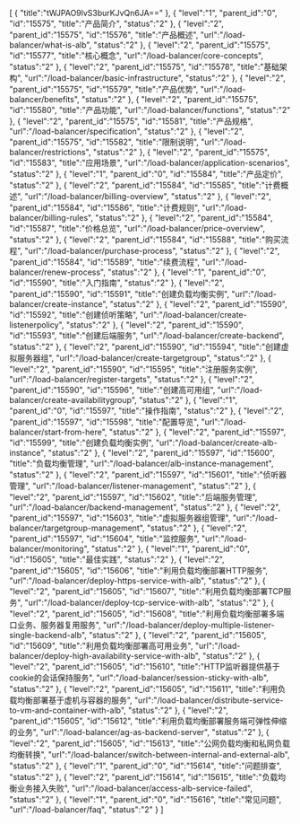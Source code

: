 [
	{
		"title":"tWJPAO9lvS3burKJvQn6JA=="
	},
	{
		"level":"1",
		"parent_id":"0",
		"id":"15575",
		"title":"产品简介",
		"status":"2"
	},
	{
		"level":"2",
		"parent_id":"15575",
		"id":"15576",
		"title":"产品概述",
		"url":"/load-balancer/what-is-alb",
		"status":"2"
	},
	{
		"level":"2",
		"parent_id":"15575",
		"id":"15577",
		"title":"核心概念",
		"url":"/load-balancer/core-concepts",
		"status":"2"
	},
	{
		"level":"2",
		"parent_id":"15575",
		"id":"15578",
		"title":"基础架构",
		"url":"/load-balancer/basic-infrastructure",
		"status":"2"
	},
	{
		"level":"2",
		"parent_id":"15575",
		"id":"15579",
		"title":"产品优势",
		"url":"/load-balancer/benefits",
		"status":"2"
	},
	{
		"level":"2",
		"parent_id":"15575",
		"id":"15580",
		"title":"产品功能",
		"url":"/load-balancer/functions",
		"status":"2"
	},
	{
		"level":"2",
		"parent_id":"15575",
		"id":"15581",
		"title":"产品规格",
		"url":"/load-balancer/specification",
		"status":"2"
	},
	{
		"level":"2",
		"parent_id":"15575",
		"id":"15582",
		"title":"限制说明",
		"url":"/load-balancer/restrictions",
		"status":"2"
	},
	{
		"level":"2",
		"parent_id":"15575",
		"id":"15583",
		"title":"应用场景",
		"url":"/load-balancer/application-scenarios",
		"status":"2"
	},
	{
		"level":"1",
		"parent_id":"0",
		"id":"15584",
		"title":"产品定价",
		"status":"2"
	},
	{
		"level":"2",
		"parent_id":"15584",
		"id":"15585",
		"title":"计费概述",
		"url":"/load-balancer/billing-overview",
		"status":"2"
	},
	{
		"level":"2",
		"parent_id":"15584",
		"id":"15586",
		"title":"计费规则",
		"url":"/load-balancer/billing-rules",
		"status":"2"
	},
	{
		"level":"2",
		"parent_id":"15584",
		"id":"15587",
		"title":"价格总览",
		"url":"/load-balancer/price-overview",
		"status":"2"
	},
	{
		"level":"2",
		"parent_id":"15584",
		"id":"15588",
		"title":"购买流程",
		"url":"/load-balancer/purchase-process",
		"status":"2"
	},
	{
		"level":"2",
		"parent_id":"15584",
		"id":"15589",
		"title":"续费流程",
		"url":"/load-balancer/renew-process",
		"status":"2"
	},
	{
		"level":"1",
		"parent_id":"0",
		"id":"15590",
		"title":"入门指南",
		"status":"2"
	},
	{
		"level":"2",
		"parent_id":"15590",
		"id":"15591",
		"title":"创建负载均衡实例",
		"url":"/load-balancer/create-instance",
		"status":"2"
	},
	{
		"level":"2",
		"parent_id":"15590",
		"id":"15592",
		"title":"创建侦听策略",
		"url":"/load-balancer/create-listenerpolicy",
		"status":"2"
	},
	{
		"level":"2",
		"parent_id":"15590",
		"id":"15593",
		"title":"创建后端服务",
		"url":"/load-balancer/create-backend",
		"status":"2"
	},
	{
		"level":"2",
		"parent_id":"15590",
		"id":"15594",
		"title":"创建虚拟服务器组",
		"url":"/load-balancer/create-targetgroup",
		"status":"2"
	},
	{
		"level":"2",
		"parent_id":"15590",
		"id":"15595",
		"title":"注册服务实例",
		"url":"/load-balancer/register-targets",
		"status":"2"
	},
	{
		"level":"2",
		"parent_id":"15590",
		"id":"15596",
		"title":"创建高可用组",
		"url":"/load-balancer/create-availabilitygroup",
		"status":"2"
	},
	{
		"level":"1",
		"parent_id":"0",
		"id":"15597",
		"title":"操作指南",
		"status":"2"
	},
	{
		"level":"2",
		"parent_id":"15597",
		"id":"15598",
		"title":"配置导览",
		"url":"/load-balancer/start-from-here",
		"status":"2"
	},
	{
		"level":"2",
		"parent_id":"15597",
		"id":"15599",
		"title":"创建负载均衡实例",
		"url":"/load-balancer/create-alb-instance",
		"status":"2"
	},
	{
		"level":"2",
		"parent_id":"15597",
		"id":"15600",
		"title":"负载均衡管理",
		"url":"/load-balancer/alb-instance-management",
		"status":"2"
	},
	{
		"level":"2",
		"parent_id":"15597",
		"id":"15601",
		"title":"侦听器管理",
		"url":"/load-balancer/listener-management",
		"status":"2"
	},
	{
		"level":"2",
		"parent_id":"15597",
		"id":"15602",
		"title":"后端服务管理",
		"url":"/load-balancer/backend-management",
		"status":"2"
	},
	{
		"level":"2",
		"parent_id":"15597",
		"id":"15603",
		"title":"虚拟服务器组管理",
		"url":"/load-balancer/targetgroup-management",
		"status":"2"
	},
	{
		"level":"2",
		"parent_id":"15597",
		"id":"15604",
		"title":"监控服务",
		"url":"/load-balancer/monitoring",
		"status":"2"
	},
	{
		"level":"1",
		"parent_id":"0",
		"id":"15605",
		"title":"最佳实践",
		"status":"2"
	},
	{
		"level":"2",
		"parent_id":"15605",
		"id":"15606",
		"title":"利用负载均衡部署HTTP服务",
		"url":"/load-balancer/deploy-https-service-with-alb",
		"status":"2"
	},
	{
		"level":"2",
		"parent_id":"15605",
		"id":"15607",
		"title":"利用负载均衡部署TCP服务",
		"url":"/load-balancer/deploy-tcp-service-with-alb",
		"status":"2"
	},
	{
		"level":"2",
		"parent_id":"15605",
		"id":"15608",
		"title":"利用负载均衡部署多端口业务、服务器复用服务",
		"url":"/load-balancer/deploy-multiple-listener-single-backend-alb",
		"status":"2"
	},
	{
		"level":"2",
		"parent_id":"15605",
		"id":"15609",
		"title":"利用负载均衡部署高可用业务",
		"url":"/load-balancer/deploy-high-availability-service-with-alb",
		"status":"2"
	},
	{
		"level":"2",
		"parent_id":"15605",
		"id":"15610",
		"title":"HTTP监听器提供基于cookie的会话保持服务",
		"url":"/load-balancer/session-sticky-with-alb",
		"status":"2"
	},
	{
		"level":"2",
		"parent_id":"15605",
		"id":"15611",
		"title":"利用负载均衡部署基于虚机与容器的服务",
		"url":"/load-balancer/distribute-service-to-vm-and-container-with-alb",
		"status":"2"
	},
	{
		"level":"2",
		"parent_id":"15605",
		"id":"15612",
		"title":"利用负载均衡部署服务端可弹性伸缩的业务",
		"url":"/load-balancer/ag-as-backend-server",
		"status":"2"
	},
	{
		"level":"2",
		"parent_id":"15605",
		"id":"15613",
		"title":"公网负载均衡和私网负载均衡转换",
		"url":"/load-balancer/switch-between-internal-and-external-alb",
		"status":"2"
	},
	{
		"level":"1",
		"parent_id":"0",
		"id":"15614",
		"title":"问题排查",
		"status":"2"
	},
	{
		"level":"2",
		"parent_id":"15614",
		"id":"15615",
		"title":"负载均衡业务接入失败",
		"url":"/load-balancer/access-alb-service-failed",
		"status":"2"
	},
	{
		"level":"1",
		"parent_id":"0",
		"id":"15616",
		"title":"常见问题",
		"url":"/load-balancer/faq",
		"status":"2"
	}
]